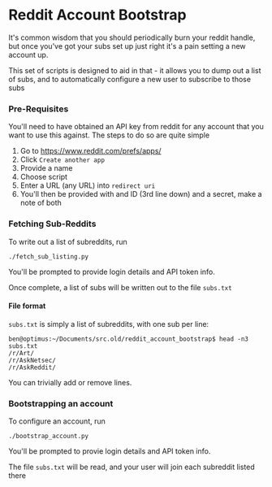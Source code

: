 Reddit Account Bootstrap
===========================


It's common wisdom that you should periodically burn your reddit handle, but once you've got your subs set up just right it's a pain setting a new account up.

This set of scripts is designed to aid in that - it allows you to dump out a list of subs, and to automatically configure a new user to subscribe to those subs


### Pre-Requisites

You'll need to have obtained an API key from reddit for any account that you want to use this against. The steps to do so are quite simple

1. Go to https://www.reddit.com/prefs/apps/
1. Click `Create another app`
1. Provide a name
1. Choose script
1. Enter a URL (any URL) into `redirect uri`
1. You'll then be provided with and ID (3rd line down) and a secret, make a note of both


### Fetching Sub-Reddits

To write out a list of subreddits, run

    ./fetch_sub_listing.py

You'll be prompted to provide login details and API token info.

Once complete, a list of subs will be written out to the file `subs.txt`

#### File format

`subs.txt` is simply a list of subreddits, with one sub per line:

    ben@optimus:~/Documents/src.old/reddit_account_bootstrap$ head -n3 subs.txt 
    /r/Art/
    /r/AskNetsec/
    /r/AskReddit/

You can trivially add or remove lines.


### Bootstrapping an account

To configure an account, run

    ./bootstrap_account.py

You'll be prompted to provie login details and API token info.

The file `subs.txt` will be read, and your user will join each subreddit listed there

